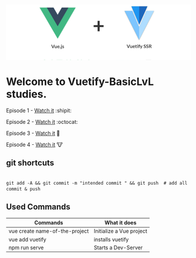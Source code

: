 ![Alt text](Images/Vuetify.png?raw=true "Title")

# Welcome to Vuetify-BasicLvL studies.

Episode 1 - [Watch it](https://www.youtube.com/watch?v=2uZYKcKHgU0) :shipit:

Episode 2 - [Watch it](https://www.youtube.com/watch?v=FbEW3xAmhKs) :octocat:

Episode 3 - [Watch it](https://www.youtube.com/watch?v=FGC48C2beoA) :pig2:

Episode 4 - [Watch it](https://www.youtube.com/watch?v=BIuQfQcptIU) :cow:


## git shortcuts
```

git add -A && git commit -m "intended commit " && git push  # add all commit & push

```

## Used Commands

| Commands  | What it does |
| ------------- | ------------- |
| vue create name-of-the-project  | Initialize a Vue project  |
| vue add vuetify  | installs vuetify |
| npm run serve  | Starts a Dev-Server  |
